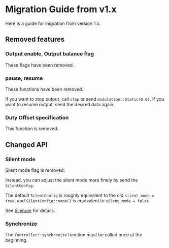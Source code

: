 # Migration Guide from v1.x

Here is a guide for migration from version 1.x.

## Removed features

### Output enable, Output balance flag

These flags have been removed.

### pause, resume

These functions have been removed.

If you want to stop output, call `stop` or send `modulation::Static(0.0)`.
If you want to resume output, send the desired data again.

### Duty Offset specification

This function is removed.

## Changed API

### Silent mode

Silent mode flag is removed.

Instead, you can adjust the silent mode more finely by send the `SilentConfig`.

The default `SilentConfig` is roughly equivalent to the old `silent_mode = true`, and `SilentConfig::none()` is equivalent to `silent_mode = false`.

See [Silencer](silencer.md) for details.

### Synchronize

The `Controller::synchronize` function must be called once at the beginning.
